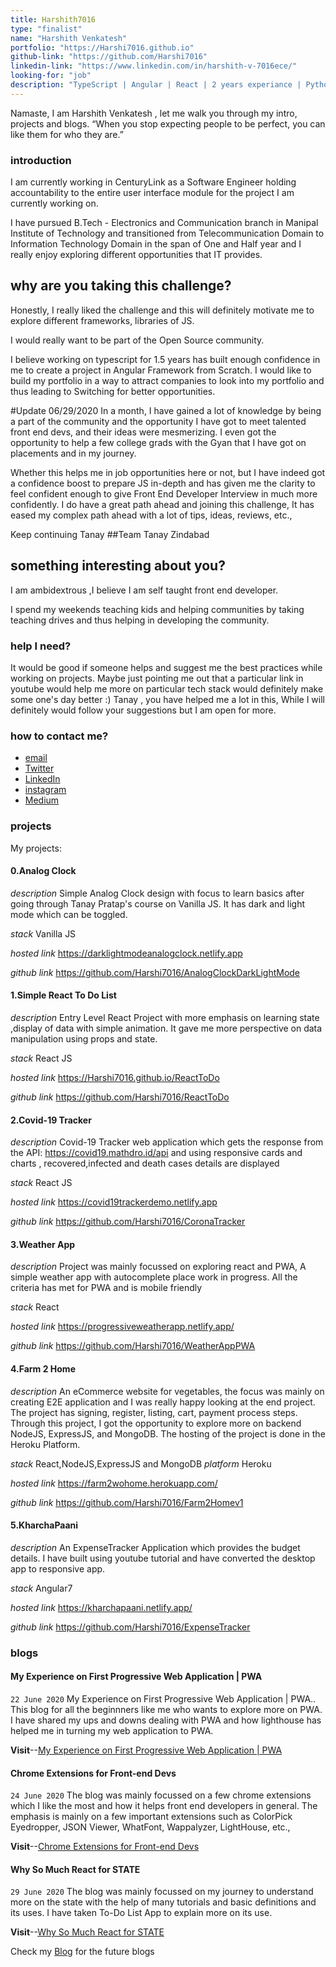 ```yaml
---
title: Harshith7016
type: "finalist"
name: "Harshith Venkatesh"
portfolio: "https://Harshi7016.github.io"
github-link: "https://github.com/Harshi7016"
linkedin-link: "https://www.linkedin.com/in/harshith-v-7016ece/"
looking-for: "job"
description: "TypeScript | Angular | React | 2 years experiance | Python | Java | NodeJS | Exploring Opportunities"
---
```


Namaste, I am Harshith Venkatesh , let me walk you through my intro, projects and blogs.
“When you stop expecting people to be perfect, you can like them for who they are.”

### introduction

I am currently working in CenturyLink as a Software Engineer holding accountability to the entire user interface module for the project I am currently working on.

I have pursued B.Tech - Electronics and Communication branch in Manipal Institute of Technology and transitioned from Telecommunication Domain to Information Technology Domain in the span of One and Half year and I really enjoy exploring different opportunities that IT provides.

## why are you taking this challenge?

Honestly, I really liked the challenge and this will definitely motivate me to explore different frameworks, libraries of JS.

I would really want to be part of the Open Source community.

I believe working on typescript for 1.5 years has built enough confidence in me to create a project in Angular Framework from Scratch. I would like to build my portfolio in a way to attract companies to look into my portfolio and thus leading to Switching for better opportunities.

#Update 06/29/2020
In a month, I have gained a lot of knowledge by being a part of the community and the opportunity I have got to meet talented front end devs, and their ideas were mesmerizing. I even got the opportunity to help a few college grads with the Gyan that I have got on placements and in my journey.

Whether this helps me in job opportunities here or not, but I have indeed got a confidence boost to prepare JS in-depth and has given me the clarity to feel confident enough to give Front End Developer Interview in much more confidently.
I do have a great path ahead and joining this challenge, It has eased my complex path ahead with a lot of tips, ideas, reviews, etc.,

Keep continuing Tanay ##Team Tanay Zindabad

## something interesting about you?

I am ambidextrous ,I believe I am self taught front end developer.

I spend my weekends teaching kids and helping communities by taking teaching drives and thus helping in developing the community.

### help I need?

It would be good if someone helps and suggest me the best practices while working on projects.
Maybe just pointing me out that a particular link in youtube would help me more on particular tech stack would definitely make some one's day better :)
Tanay , you have helped me a lot in this, While I will definitely would follow your suggestions but I am open for more.

### how to contact me?

- [email](harshithece7016@gmail.com)
- [Twitter](https://twitter.com/HarshithVenkat9)
- [LinkedIn](https://www.linkedin.com/in/harshith-v-7016ece/)
- [instagram](http://instagram.com/harshith_bing/)
- [Medium](https://medium.com/@harshithece7016)

### projects

My projects:

#### 0.Analog Clock

_description_ Simple Analog Clock design with focus to learn basics after going through Tanay Pratap's course on Vanilla JS. It has dark and light mode which can be toggled.

_stack_ Vanilla JS

_hosted link_ https://darklightmodeanalogclock.netlify.app

_github link_ https://github.com/Harshi7016/AnalogClockDarkLightMode

#### 1.Simple React To Do List

_description_ Entry Level React Project with more emphasis on learning state ,display of data with simple animation. It gave me more perspective on data manipulation using props and state.

_stack_ React JS

_hosted link_ https://Harshi7016.github.io/ReactToDo

_github link_ https://github.com/Harshi7016/ReactToDo

#### 2.Covid-19 Tracker

_description_ Covid-19 Tracker web application which gets the response from the API: https://covid19.mathdro.id/api and using responsive cards and charts , recovered,infected and death cases details are displayed

_stack_ React JS

_hosted link_ https://covid19trackerdemo.netlify.app

_github link_ https://github.com/Harshi7016/CoronaTracker

#### 3.Weather App

_description_ Project was mainly focussed on exploring react and PWA, A simple weather app with autocomplete place work in progress. All the criteria has met for PWA and is mobile friendly

_stack_ React

_hosted link_ https://progressiveweatherapp.netlify.app/

_github link_ https://github.com/Harshi7016/WeatherAppPWA

#### 4.Farm 2 Home

_description_ An eCommerce website for vegetables, the focus was mainly on creating E2E application and I was really happy looking at the end project. The project has signing, register, listing, cart, payment process steps. Through this project, I got the opportunity to explore more on backend NodeJS, ExpressJS, and MongoDB. The hosting of the project is done in the Heroku Platform.

_stack_ React,NodeJS,ExpressJS and MongoDB
_platform_ Heroku

_hosted link_ https://farm2wohome.herokuapp.com/

_github link_ https://github.com/Harshi7016/Farm2Homev1

#### 5.KharchaPaani

_description_ An ExpenseTracker Application which provides the budget details.
I have built using youtube tutorial and have converted the desktop app to responsive app.

_stack_ Angular7

_hosted link_ https://kharchapaani.netlify.app/

_github link_ https://github.com/Harshi7016/ExpenseTracker

### blogs

#### **My Experience on First Progressive Web Application | PWA**

`22 June 2020`
My Experience on First Progressive Web Application | PWA.. This blog for all the beginnners like me who wants to explore more on PWA. I have shared my ups and downs dealing with PWA and how lighthouse has helped me in turning my web application to PWA.

**Visit**--[My Experience on First Progressive Web Application | PWA](https://medium.com/@harshithece7016/my-experience-on-first-progressive-web-application-cb5600556fa7)

#### **Chrome Extensions for Front-end Devs**

`24 June 2020`
The blog was mainly focussed on a few chrome extensions which I like the most and how it helps front end developers in general. The emphasis is mainly on a few important extensions such as ColorPick Eyedropper, JSON Viewer, WhatFont, Wappalyzer, LightHouse, etc.,

**Visit**--[Chrome Extensions for Front-end Devs](https://medium.com/@harshithece7016/chrome-extensions-for-front-end-devs-63f8a1b7a8a9)

#### **Why So Much React for STATE**

`29 June 2020`
The blog was mainly focussed on my journey to understand more on the state with the help of many tutorials and basic definitions and its uses. I have taken To-Do List App to explain more on its use.

**Visit**--[Why So Much React for STATE](https://medium.com/@harshithece7016/why-so-much-react-for-state-90eb77be6730)

Check my [Blog](https://harshith-venkatesh-blog.netlify.app/) for the future blogs

